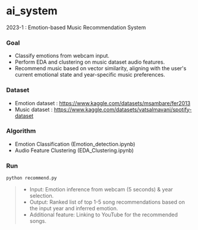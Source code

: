 # ai_system
2023-1 : Emotion-based Music Recommendation System

### Goal ###
- Classify emotions from webcam input.
- Perform EDA and clustering on music dataset audio features.
- Recommend music based on vector similarity, aligning with the user's current emotional state and year-specific music preferences.

### Dataset ###
- Emotion dataset : https://www.kaggle.com/datasets/msambare/fer2013
- Music dataset : https://www.kaggle.com/datasets/vatsalmavani/spotify-dataset

### Algorithm ###
- Emotion Classification (Emotion_detection.ipynb)
- Audio Feature Clustering (EDA_Clustering.ipynb)

### Run ###
```bash
python recommend.py
```

> - Input: Emotion inference from webcam (5 seconds) & year selection.
> - Output: Ranked list of top 1-5 song recommendations based on the input year and inferred emotion.
> - Additional feature: Linking to YouTube for the recommended songs.
